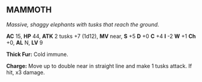 ## MAMMOTH

_Massive, shaggy elephants with tusks that reach the ground._

**AC** 15, **HP** 44, **ATK** 2 tusks +7 (1d12), **MV** near, **S** +5 **D** +0 **C** +4 **I** -2 **W** +1 **Ch** +0, **AL** N, **LV** 9

**Thick Fur:** Cold immune.

**Charge:** Move up to double near in straight line and make 1 tusks attack. If hit, x3 damage.

